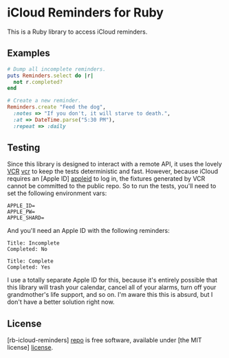 # iCloud Reminders for Ruby

This is a Ruby library to access iCloud reminders.


## Examples

```ruby
# Dump all incomplete reminders.
puts Reminders.select do |r|
  not r.completed?
end
```

```ruby
# Create a new reminder.
Reminders.create "Feed the dog",
  :notes => "If you don't, it will starve to death.",
  :at => DateTime.parse("5:30 PM"),
  :repeat => :daily
```


## Testing

Since this library is designed to interact with a remote API, it uses the lovely
[VCR] [vcr] to keep the tests deterministic and fast. However, because iCloud
requires an [Apple ID] [appleid] to log in, the fixtures generated by VCR cannot
be committed to the public repo. So to run the tests, you'll need to set the
following environment vars:

```
APPLE_ID=
APPLE_PW=
APPLE_SHARD=
```

And you'll need an Apple ID with the following reminders:

```
Title: Incomplete
Completed: No
```

```
Title: Complete
Completed: Yes
```

I use a totally separate Apple ID for this, because it's entirely possible that
this library will trash your calendar, cancel all of your alarms, turn off your
grandmother's life support, and so on. I'm aware this this is absurd, but I
don't have a better solution right now.


## License

[rb-icloud-reminders] [repo] is free software, available under [the MIT license]
[license].




[repo]:    https://github.com/adammck/gh-news-feed-filters
[license]: https://raw.github.com/adammck/gh-news-feed-filters/master/LICENSE
[vcr]:     https://github.com/myronmarston/vcr
[appleid]: https://appleid.apple.com

